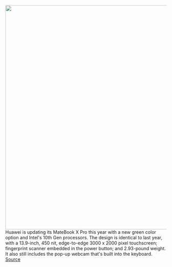 <img src='https://cdn.vox-cdn.com/thumbor/dOxwlgczLeVuJ51ydcwFdl75M9o=/0x0:1072x606/1200x800/filters:focal(451x218:621x388)/cdn.vox-cdn.com/uploads/chorus_image/image/66362364/4PCS3q6.0.png' width='700px' /><br/>
Huawei is updating its MateBook X Pro this year with a new green color option and Intel's 10th Gen processors. The design is identical to last year, with a 13.9-inch, 450 nit, edge-to-edge 3000 x 2000 pixel touchscreen; fingerprint scanner embedded in the power button; and 2.93-pound weight. It also still includes the pop-up webcam that's built into the keyboard.
<a href='https://www.theverge.com/2020/2/24/21150373/huawei-matebook-x-pro-2020-intel-specs-features-announcement'> Source <a/>